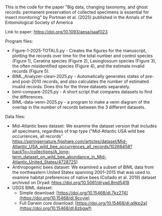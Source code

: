 This is the code for the paper "Big data, changing taxonomy, and ghost records: permanent preservation of collected specimens is essential for insect monitoring" by Portman et al. (2025) published in the Annals of the Entomological Society of America

Link to paper: https://doi.org/10.1093/aesa/saaf023

Program files:
- Figure-1-2025-TOTALS.py - Creates the figures for the manuscript, plotting the records over time for the total number and control species (Figure 1), Ceratina species (Figure 2), Lasioglossum species (Figure 3), the often misidentified species (Figure 4), and the estimate invalid records (Figure 5). 
- BIML_Analyzer-clean-2025.py - Automatically generates states of pre- and post-2010 records, and also calculates the number of estimated invalid records. Does this for the three datasets separately. 
- biml-compare-2025.py - A short script that compares datasets to find the differences.
- BIML-data-venn-2025.py - a program to make a venn diagram of the overlap in the number of records between the 3 different datasets.



Data files:
- Mid-Atlantic bees dataset: We examine the dataset version that includes all specimens, regardless of trap type (“Mid-Atlantic USA wild bee occurrences, all records” https://springernature.figshare.com/articles/dataset/Mid-Atlantic_USA_wild_bee_occurrences_all_records/10266458?backTo=/collections/A_long-term_dataset_on_wild_bee_abundance_in_Mid-Atlantic_United_States/4728725)
- Anthropogenic bees dataset: We examined a subset of BIML data from the northeastern United States spanning 2001–2015 that was used to examine habitat preferences of native bees (Collado et al. 2019) dataset archived on Dryad:  https://doi.org/10.5061/dryad.8md5419
- USGS BIML dataset: 
  - Simple download: [https://doi.org/10.15468/dl.7kz274](https://doi.org/10.15468/dl.9ccyje)
  - Full Darwin core download: [https://doi.org/10.15468/dl.q9kp2a](https://doi.org/10.15468/dl.6zbgwf)
